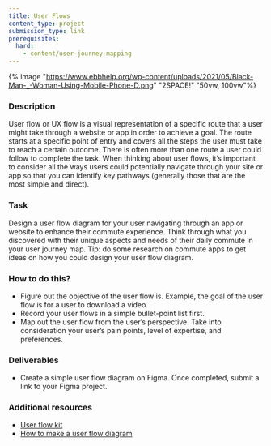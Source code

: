 ```yaml
---
title: User Flows
content_type: project
submission_type: link
prerequisites:
  hard:
    - content/user-journey-mapping
---
```


{% image "https://www.ebbhelp.org/wp-content/uploads/2021/05/Black-Man-_-Woman-Using-Mobile-Phone-D.png" "2SPACE!" "50vw, 100vw"%}

### Description

User flow or UX flow is a visual representation of a specific route that a user might take through a website or app in order to achieve a goal. The route starts at a specific point of entry and covers all the steps the user must take to reach a certain outcome. There is often more than one route a user could follow to complete the task. When thinking about user flows, it’s important to consider all the ways users could potentially navigate through your site or app so that you can identify key pathways (generally those that are the most simple and direct).

### Task

Design a user flow diagram for your user navigating through an app or website to enhance their commute experience. Think through what you discovered with their unique aspects and needs of their daily commute in your user journey map. Tip: do some research on commute apps to get ideas on how you could design your user flow diagram.

### How to do this?

- Figure out the objective of the user flow is. Example, the goal of the user flow is for a user to download a video.
- Record your user flows in a simple bullet-point list first.
- Map out the user flow from the user’s perspective. Take into consideration your user’s pain points, level of expertise, and preferences.

### Deliverables

- Create a simple user flow diagram on Figma. Once completed, submit a link to your Figma project.

### Additional resources

- [User flow kit](https://www.figma.com/community/file/830510773896272856)
- [How to make a user flow diagram](https://www.lucidchart.com/blog/how-to-make-a-user-flow-diagram)

